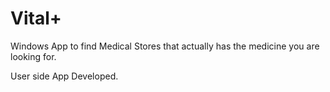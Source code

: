 Vital+
=======

Windows App to find Medical Stores that actually has the medicine you are looking for.

User side App Developed.
